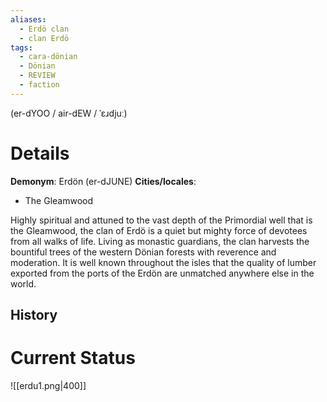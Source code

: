 ```yaml
---
aliases:
  - Erdö clan
  - clan Erdö
tags:
  - cara-dönian
  - Dönian
  - REVIEW
  - faction
---
```

(er-dYOO / air-dEW / ˈɛɹdjuː)

# Details
**Demonym**: Erdön (er-dJUNE)
**Cities/locales**:
- The Gleamwood

Highly spiritual and attuned to the vast depth of the Primordial well that is the Gleamwood, the clan of Erdö is a quiet but mighty force of devotees from all walks of life. Living as monastic guardians, the clan harvests the bountiful trees of the western Dönian forests with reverence and moderation. It is well known throughout the isles that the quality of lumber exported from the ports of the Erdön are unmatched anywhere else in the world.

## History


# Current Status


![[erdu1.png|400]]